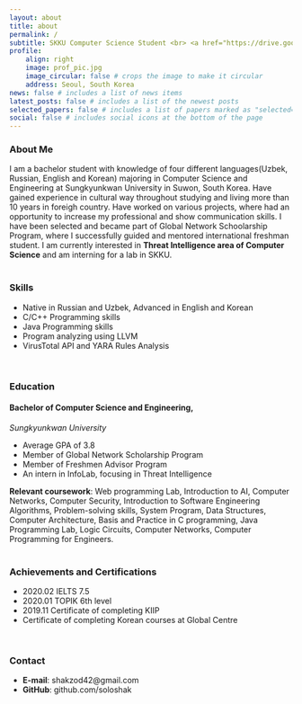```yaml
---
layout: about
title: about
permalink: /
subtitle: SKKU Computer Science Student <br> <a href="https://drive.google.com/file/d/1eD5OxyEYSFtE14WsixYs9w424v5KB0SC/view">One-page Resume</a>
profile:
    align: right
    image: prof_pic.jpg
    image_circular: false # crops the image to make it circular
    address: Seoul, South Korea
news: false # includes a list of news items
latest_posts: false # includes a list of the newest posts
selected_papers: false # includes a list of papers marked as "selected={true}"
social: false # includes social icons at the bottom of the page
---
```


<h3 class="font-weight-bold">About Me</h3>
I am a bachelor student with knowledge of four different languages(Uzbek, Russian, English and Korean) majoring in Computer Science and Engineering at Sungkyunkwan University in Suwon, South Korea. Have gained experience in cultural way throughout studying and living more than 10 years in foreigh country. Have worked on various projects, where had an opportunity to increase my professional and show communication skills. I have been selected and became part of Global Network Schoolarship Program, where I successfully guided and mentored international freshman student. I am currently interested in <strong>Threat Intelligence area of Computer Science</strong> and am interning for a lab in SKKU. <br><br>

<h3 class="font-weight-bold">Skills</h3>
<ul>
  <li>Native in Russian and Uzbek, Advanced in English and Korean</li>
  <li>C/C++ Programming skills</li>
  <li>Java Programming skills</li>
  <li>Program analyzing using LLVM</li>
  <li>VirusTotal API and YARA Rules Analysis</li>
</ul> <br>

<h3 class="font-weight-bold">Education</h3>
<h4>Bachelor of Computer Science and Engineering,</h4>
<i>Sungkyunkwan University</i> <br>
<ul>
  <li>Average GPA of 3.8</li>
  <li>Member of Global Network Scholarship Program</li>
  <li>Member of Freshmen Advisor Program</li>
  <li>An intern in InfoLab, focusing in Threat Intelligence</li>
</ul> 
<strong>Relevant coursework</strong>: Web programming Lab, Introduction to AI, Computer Networks, Computer Security, Introduction to Software Engineering Algorithms, Problem-solving skills, System Program, Data Structures, Computer Architecture, Basis and Practice in C programming, Java Programming Lab, Logic Circuits, Computer Networks, Computer Programming for Engineers. <br><br>

<h3 class="font-weight-bold">Achievements and Certifications</h3>
<ul>
  <li>2020.02 IELTS 7.5</li>
  <li>2020.01 TOPIK 6th level</li>
  <li>2019.11 Certificate of completing KIIP</li>
  <li>Certificate of completing Korean courses at Global Centre</li>
</ul> <br>

<h3 class="font-weight-bold">Contact</h3>
<ul>
  <li><strong>E-mail</strong>: shakzod42@gmail.com </li>
  <li><strong>GitHub</strong>: github.com/soloshak</li>
</ul> <br>
